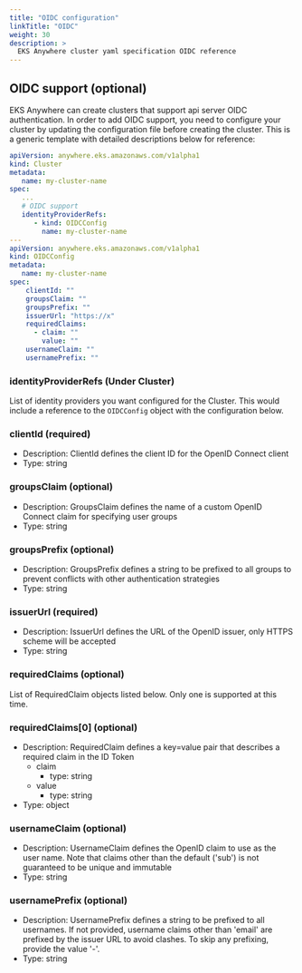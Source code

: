 ```yaml
---
title: "OIDC configuration"
linkTitle: "OIDC"
weight: 30
description: >
  EKS Anywhere cluster yaml specification OIDC reference
---
```



## OIDC support (optional)
EKS Anywhere can create clusters that support api server OIDC authentication.
In order to add OIDC support, you need to configure your cluster by updating the configuration file before creating the cluster.
This is a generic template with detailed descriptions below for reference:
```yaml
apiVersion: anywhere.eks.amazonaws.com/v1alpha1
kind: Cluster
metadata:
   name: my-cluster-name
spec:
   ...
   # OIDC support
   identityProviderRefs:
      - kind: OIDCConfig
        name: my-cluster-name
---
apiVersion: anywhere.eks.amazonaws.com/v1alpha1
kind: OIDCConfig
metadata:
   name: my-cluster-name
spec:
    clientId: ""
    groupsClaim: ""
    groupsPrefix: ""
    issuerUrl: "https://x"
    requiredClaims:
      - claim: ""
        value: ""
    usernameClaim: ""
    usernamePrefix: ""
```
### identityProviderRefs (Under Cluster)
List of identity providers you want configured for the Cluster.
This would include a reference to the `OIDCConfig` object with the configuration below.

### clientId (required)
* Description: ClientId defines the client ID for the OpenID Connect client
* Type: string
### groupsClaim (optional)
* Description: GroupsClaim defines the name of a custom OpenID Connect claim for specifying user groups
* Type: string
### groupsPrefix (optional)
* Description: GroupsPrefix defines a string to be prefixed to all groups to prevent conflicts with other authentication strategies
* Type: string
### issuerUrl (required)
* Description: IssuerUrl defines the URL of the OpenID issuer, only HTTPS scheme will be accepted
* Type: string
### requiredClaims (optional)
List of RequiredClaim objects listed below. 
Only one is supported at this time.

### requiredClaims[0] (optional)
* Description: RequiredClaim defines a key=value pair that describes a required claim in the ID Token
  * claim
    * type: string
  * value
    * type: string
* Type: object
### usernameClaim (optional)
* Description: UsernameClaim defines the OpenID claim to use as the user name.
Note that claims other than the default ('sub') is not guaranteed to be unique and immutable
* Type: string
### usernamePrefix (optional)
* Description: UsernamePrefix defines a string to be prefixed to all usernames.
If not provided, username claims other than 'email' are prefixed by the issuer URL to avoid clashes.
To skip any prefixing, provide the value '-'.
* Type: string

